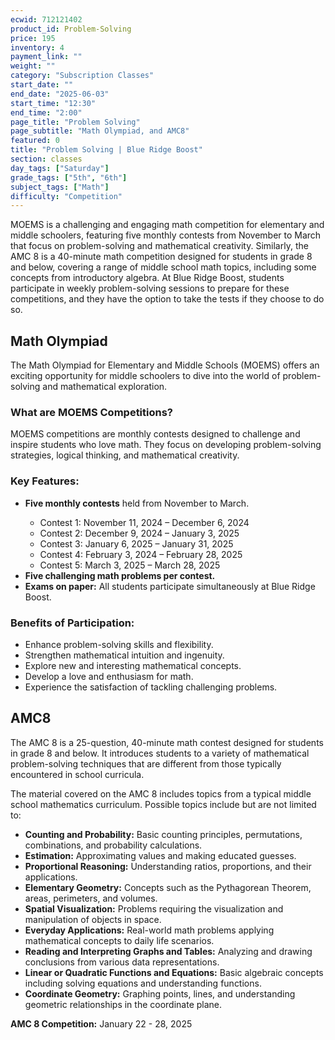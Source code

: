 ```yaml
---
ecwid: 712121402
product_id: Problem-Solving
price: 195
inventory: 4
payment_link: ""
weight: ""
category: "Subscription Classes"
start_date: ""
end_date: "2025-06-03"
start_time: "12:30"
end_time: "2:00"
page_title: "Problem Solving"
page_subtitle: "Math Olympiad, and AMC8"
featured: 0
title: "Problem Solving | Blue Ridge Boost"
section: classes
day_tags: ["Saturday"]
grade_tags: ["5th", "6th"]
subject_tags: ["Math"]
difficulty: "Competition"
---
```

MOEMS is a challenging and engaging math competition for elementary and middle schoolers, featuring five monthly contests from November to March that focus on problem-solving and mathematical creativity. Similarly, the AMC 8 is a 40-minute math competition designed for students in grade 8 and below, covering a range of middle school math topics, including some concepts from introductory algebra. At Blue Ridge Boost, students participate in weekly problem-solving sessions to prepare for these competitions, and they have the option to take the tests if they choose to do so.

<h2>Math Olympiad</h2>

<p>The Math Olympiad for Elementary and Middle Schools (MOEMS) offers an exciting opportunity for middle schoolers to dive into the world of problem-solving and mathematical exploration. </p>

<h3>What are MOEMS Competitions?</h3>
<p>MOEMS competitions are monthly contests designed to challenge and inspire students who love math. They focus on developing problem-solving strategies, logical thinking, and mathematical creativity.</p>

<h3>Key Features:</h3>
<ul>
  <li><strong>Five monthly contests</strong> held from November to March.</li>
  <ul><li>Contest 1: <span class="dates">November 11, 2024 – December 6, 2024</span></li>
  <li>Contest 2: <span class="dates">December 9, 2024 – January 3, 2025</span></li>
  <li>Contest 3: <span class="dates">January 6, 2025 – January 31, 2025</span></li>
  <li>Contest 4: <span class="dates">February 3, 2024 – February 28, 2025</span></li>
  <li>Contest 5: <span class="dates">March 3, 2025 – March 28, 2025</span></li>
  </ul>
  <li><strong>Five challenging math problems per contest.</strong></li>
  <li><strong>Exams on paper:</strong> All students participate simultaneously at Blue Ridge Boost.</li>
</ul>

<h3>Benefits of Participation:</h3>
<ul>
  <li>Enhance problem-solving skills and flexibility.</li>
  <li>Strengthen mathematical intuition and ingenuity.</li>
  <li>Explore new and interesting mathematical concepts.</li>
  <li>Develop a love and enthusiasm for math.</li>
  <li>Experience the satisfaction of tackling challenging problems.</li>
</ul>

<h2>AMC8</h2>

<p>The AMC 8 is a 25-question, 40-minute math contest designed for students in grade 8 and below. It introduces students to a variety of mathematical problem-solving techniques that are different from those typically encountered in school curricula.</p>

<p>The material covered on the AMC 8 includes topics from a typical middle school mathematics curriculum. Possible topics include but are not limited to:</p>
<ul>
    <li><strong>Counting and Probability:</strong> Basic counting principles, permutations, combinations, and probability calculations.</li>
    <li><strong>Estimation:</strong> Approximating values and making educated guesses.</li>
    <li><strong>Proportional Reasoning:</strong> Understanding ratios, proportions, and their applications.</li>
    <li><strong>Elementary Geometry:</strong> Concepts such as the Pythagorean Theorem, areas, perimeters, and volumes.</li>
    <li><strong>Spatial Visualization:</strong> Problems requiring the visualization and manipulation of objects in space.</li>
    <li><strong>Everyday Applications:</strong> Real-world math problems applying mathematical concepts to daily life scenarios.</li>
    <li><strong>Reading and Interpreting Graphs and Tables:</strong> Analyzing and drawing conclusions from various data representations.</li>
    <li><strong>Linear or Quadratic Functions and Equations:</strong> Basic algebraic concepts including solving equations and understanding functions.</li>
    <li><strong>Coordinate Geometry:</strong> Graphing points, lines, and understanding geometric relationships in the coordinate plane.</li>
</ul>

<p><strong>AMC 8 Competition:</strong> January 22 - 28, 2025</p>


